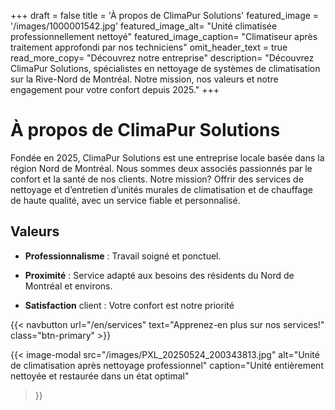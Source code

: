 +++
draft = false
title = 'À propos de ClimaPur Solutions'
featured_image = '/images/1000001542.jpg'
featured_image_alt= "Unité climatisée professionnellement nettoyé"
featured_image_caption= "Climatiseur après traitement approfondi par nos techniciens"
omit_header_text = true
read_more_copy= "Découvrez notre entreprise"
description= "Découvrez ClimaPur Solutions, spécialistes en nettoyage de systèmes de climatisation sur la Rive-Nord de Montréal. Notre mission, nos valeurs et notre engagement pour votre confort depuis 2025."
+++

# À propos de ClimaPur Solutions

Fondée en 2025, ClimaPur Solutions est une entreprise locale basée dans la région Nord de Montréal. Nous sommes deux associés passionnés par le confort et la santé de nos clients. Notre mission? Offrir des services de nettoyage et d’entretien d’unités murales de climatisation et de chauffage de haute qualité, avec un service fiable et personnalisé.

## Valeurs

- **Professionnalisme** : Travail soigné et ponctuel.

- **Proximité** : Service adapté aux besoins des résidents du Nord de Montréal et environs.

- **Satisfaction** client : Votre confort est notre priorité

{{< navbutton url="/en/services" text="Apprenez-en plus sur nos services!" class="btn-primary" >}}

{{< image-modal 
    src="/images/PXL_20250524_200343813.jpg"
    alt="Unité de climatisation après nettoyage professionnel"
    caption="Unité entièrement nettoyée et restaurée dans un état optimal" 
>}}